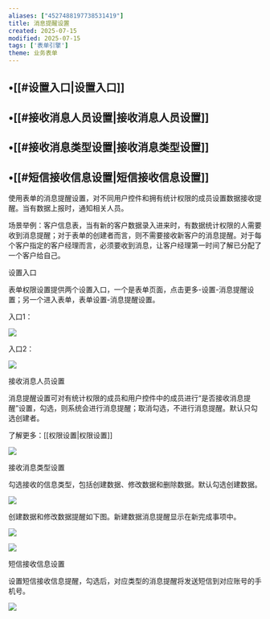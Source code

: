```yaml
---
aliases: ["4527488197738531419"]
title: 消息提醒设置
created: 2025-07-15
modified: 2025-07-15
tags: ['表单引擎']
theme: 业务表单
---
```


## •[[#设置入口|设置入口]]

## •[[#接收消息人员设置|接收消息人员设置]]

## •[[#接收消息类型设置|接收消息类型设置]]

## •[[#短信接收信息设置|短信接收信息设置]]

使用表单的消息提醒设置，对不同用户控件和拥有统计权限的成员设置数据接收提醒。当有数据上报时，通知相关人员。

场景举例：客户信息表，当有新的客户数据录入进来时，有数据统计权限的人需要收到消息提醒；对于表单的创建者而言，则不需要接收新客户的消息提醒。对于每个客户指定的客户经理而言，必须要收到消息，让客户经理第一时间了解已分配了一个客户给自己。

‍设置入口

表单权限设置提供两个设置入口，一个是表单页面，点击更多-设置-消息提醒设置；另一个进入表单，表单设置-消息提醒设置。

入口1：

![](22afb0513f068fc697e1c614ecccb507.jpg)

入口2：

![](b5b89013e5b81c6e5987a386347b6108.jpg)

接收消息人员设置

消息提醒设置可对有统计权限的成员和用户控件中的成员进行“是否接收消息提醒”设置，勾选，则系统会进行消息提醒；取消勾选，不进行消息提醒。默认只勾选创建者。

了解更多：[[权限设置|权限设置]]

![](8dbf6135be90650a200427868ce774cc.jpg)

接收消息类型设置

勾选接收的信息类型，包括创建数据、修改数据和删除数据。默认勾选创建数据。

![](43d83a085c98af34a62cd4546df46496.jpg)

创建数据和修改数据提醒如下图。新建数据消息提醒显示在新完成事项中。

![](7a450941a4a115904636a1bc9b1dfc00.jpg)

![](2c5eefce4042d4152fea596c2b031b6d.jpg)

短信接收信息设置

设置短信接收信息提醒，勾选后，对应类型的消息提醒将发送短信到对应账号的手机号。

![](54b56380a5d8985b9e32398a45a41eb9.jpg)